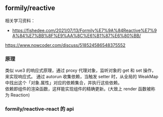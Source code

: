 ## formily/reactive

相关学习资料：

- https://fishedee.com/2021/07/13/Formily%E7%9A%84Reactive%E7%9A%84%E7%BB%8F%E9%AA%8C%E6%B1%87%E6%80%BB/

https://www.nowcoder.com/discuss/518524586548375552

### 原理

类似 vue3 的响应式原理，通过 proxy 代理对象，监听对象的 get 和 set 操作，来实现响应式。
通过 autorun 收集依赖，当触发 setter 时，从全局的 WeakMap 中找出这个「对象.属性」对应的依赖集合，并执行这些依赖。  
依赖即组件的渲染函数，这样能实现组件的精确更新。(大致上 render 函数被称为 Reaction)

### formily/reactive-react 的 api

